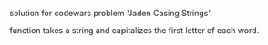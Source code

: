 solution for codewars problem 'Jaden Casing Strings'.

function takes a string and capitalizes the first letter of each word. 